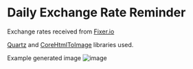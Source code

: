 # Daily Exchange Rate Reminder

Exchange rates received from [Fixer.io](https://fixer.io/)

[Quartz](https://www.quartz-scheduler.net/) and [CoreHtmlToImage](https://www.nuget.org/packages/CoreHtmlToImage/) libraries used.

Example generated image
![image](https://user-images.githubusercontent.com/6062521/114695233-10225100-9d24-11eb-8c94-f39c7e5f16f5.jpg)
